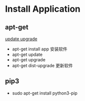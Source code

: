# Install Application

## apt-get

[update upgrade](https://www.zhihu.com/question/21732981/answer/19143492)

- apt-get install app 安装软件
- apt-get update
- apt-get upgrade
- apt-get dist-upgrade 更新软件

## pip3

- sudo apt-get install python3-pip